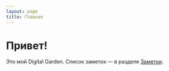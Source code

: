 ```yaml
---
layout: page
title: Главная
---
```


# Привет!
Это мой Digital Garden. Список заметок — в разделе [Заметки](/notes/).
